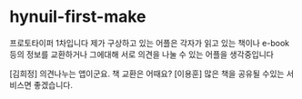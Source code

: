 # hynuil-first-make
프로토타이퍼 1차입니다 
제가 구상하고 있는 어플은 각자가 읽고 있는 책이나 e-book등의 정보를 교환하거나 그에대해 서로 의견을 나눌 수 있는 어플을 생각중입니다


[김희정] 의견나누는 앱이군요. 책 교환은 어때요? 
[이용훈] 많은 책을 공유될 수있는 서비스면 좋겠습니다. 
